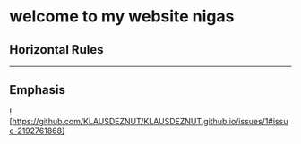 # welcome to my website nigas

## Horizontal Rules


___


## Emphasis

![https://github.com/KLAUSDEZNUT/KLAUSDEZNUT.github.io/issues/1#issue-2192761868]
 
